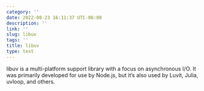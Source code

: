 ```yaml
---
category: ''
date: 2022-08-23 16:11:37 UTC-06:00
description: ''
link: ''
slug: libuv
tags: ''
title: libuv
type: text
---
```

libuv is a multi-platform support library with a focus on asynchronous I/O. It was primarily developed for use by Node.js, but it’s also used by Luvit, Julia, uvloop, and others.
